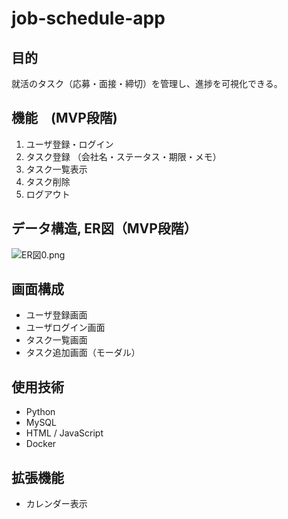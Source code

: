 # job-schedule-app

## 目的

就活のタスク（応募・面接・締切）を管理し、進捗を可視化できる。


## 機能　(MVP段階)

1. ユーザ登録・ログイン
2. タスク登録 （会社名・ステータス・期限・メモ）
3. タスク一覧表示
4. タスク削除
5. ログアウト

## データ構造, ER図（MVP段階）

![ER図0.png](./ER/ER図0.png)

## 画面構成

- ユーザ登録画面
- ユーザログイン画面
- タスク一覧画面
- タスク追加画面（モーダル）

## 使用技術

- Python
- MySQL
- HTML / JavaScript
- Docker

## 拡張機能

- カレンダー表示


